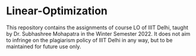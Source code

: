 # Linear-Optimization
This repository contains the assignments of course LO of IIIT Delhi, taught by Dr. Subhashree Mohapatra in the Winter Semester 2022. It does not aim to infringe on the plagiarism policy of IIIT Delhi in any way, but to be maintained for future use only.
